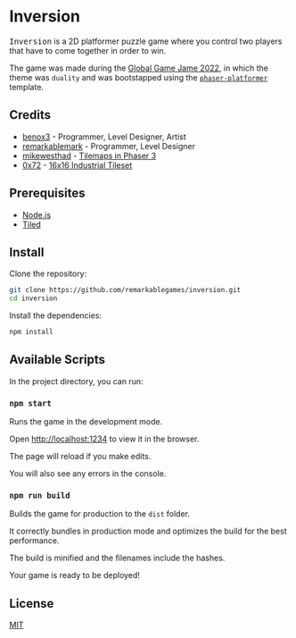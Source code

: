 # Inversion

<kbd>Inversion</kbd> is a 2D platformer puzzle game where you control two players that have to come together in order to win.

The game was made during the [Global Game Jame 2022](https://globalgamejam.org/2022/games/inversion-7), in which the theme was `duality` and was bootstapped using the [`phaser-platformer`](https://github.com/remarkablegames/phaser-platformer) template.

## Credits

- [benox3](https://github.com/benox3) - Programmer, Level Designer, Artist
- [remarkablemark](https://github.com/benox3) - Programmer, Level Designer
- [mikewesthad](https://github.com/mikewesthad) - [Tilemaps in Phaser 3](https://github.com/mikewesthad/phaser-3-tilemap-blog-posts)
- [0x72](https://itch.io/profile/0x72) - [16x16 Industrial Tileset](https://0x72.itch.io/16x16-industrial-tileset)

## Prerequisites

- [Node.js](https://nodejs.org/en/download/)
- [Tiled](https://www.mapeditor.org/)

## Install

Clone the repository:

```sh
git clone https://github.com/remarkablegames/inversion.git
cd inversion
```

Install the dependencies:

```sh
npm install
```

## Available Scripts

In the project directory, you can run:

### `npm start`

Runs the game in the development mode.

Open [http://localhost:1234](http://localhost:1234) to view it in the browser.

The page will reload if you make edits.

You will also see any errors in the console.

### `npm run build`

Builds the game for production to the `dist` folder.

It correctly bundles in production mode and optimizes the build for the best performance.

The build is minified and the filenames include the hashes.

Your game is ready to be deployed!

## License

[MIT](LICENSE)
